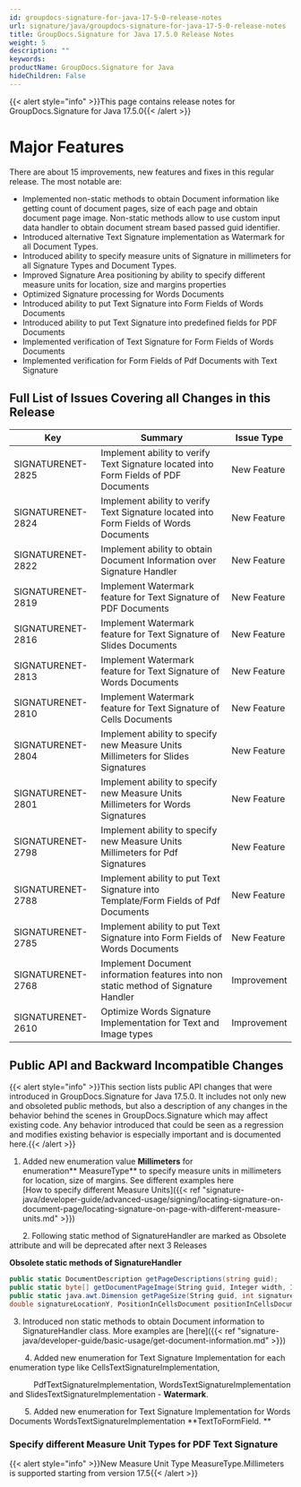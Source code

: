 ```yaml
---
id: groupdocs-signature-for-java-17-5-0-release-notes
url: signature/java/groupdocs-signature-for-java-17-5-0-release-notes
title: GroupDocs.Signature for Java 17.5.0 Release Notes
weight: 5
description: ""
keywords: 
productName: GroupDocs.Signature for Java
hideChildren: False
---
```

{{< alert style="info" >}}This page contains release notes for GroupDocs.Signature for Java 17.5.0{{< /alert >}}

# Major Features

There are about 15 improvements, new features and fixes in this regular release. The most notable are:

*   Implemented non-static methods to obtain Document information like getting count of document pages, size of each page and obtain document page image. Non-static methods allow to use custom input data handler to obtain document stream based passed guid identifier.
*   Introduced alternative Text Signature implementation as Watermark for all Document Types.
*   Introduced ability to specify measure units of Signature in millimeters for all Signature Types and Document Types.
*   Improved Signature Area positioning by ability to specify different measure units for location, size and margins properties
*   Optimized Signature processing for Words Documents
*   Introduced ability to put Text Signature into Form Fields of Words Documents
*   Introduced ability to put Text Signature into predefined fields for PDF Documents
*   Implemented verification of Text Signature for Form Fields of Words Documents
*   Implemented verification for Form Fields of Pdf Documents with Text Signature

## Full List of Issues Covering all Changes in this Release

| Key | Summary | Issue Type |
| --- | --- | --- |
| SIGNATURENET-2825 | Implement ability to verify Text Signature located into Form Fields of PDF Documents | New Feature |
| SIGNATURENET-2824 | Implement ability to verify Text Signature located into Form Fields of Words Documents | New Feature |
| SIGNATURENET-2822 | Implement ability to obtain Document Information over Signature Handler | New Feature |
| SIGNATURENET-2819 | Implement Watermark feature for Text Signature of PDF Documents | New Feature |
| SIGNATURENET-2816 | Implement Watermark feature for Text Signature of Slides Documents | New Feature |
| SIGNATURENET-2813 | Implement Watermark feature for Text Signature of Words Documents | New Feature |
| SIGNATURENET-2810 | Implement Watermark feature for Text Signature of Cells Documents | New Feature |
| SIGNATURENET-2804 | Implement ability to specify new Measure Units Millimeters for Slides Signatures | New Feature |
| SIGNATURENET-2801 | Implement ability to specify new Measure Units Millimeters for Words Signatures | New Feature |
| SIGNATURENET-2798 | Implement ability to specify new Measure Units Millimeters for Pdf Signatures | New Feature |
| SIGNATURENET-2788 | Implement ability to put Text Signature into Template/Form Fields of Pdf Documents | New Feature |
| SIGNATURENET-2785 | Implement ability to put Text Signature into Form Fields of Words Documents | New Feature |
| SIGNATURENET-2768 | Implement Document information features into non static method of Signature Handler | Improvement |
| SIGNATURENET-2610 | Optimize Words Signature Implementation for Text and Image types | Improvement |

## Public API and Backward Incompatible Changes

{{< alert style="info" >}}This section lists public API changes that were introduced in GroupDocs.Signature for Java 17.5.0. It includes not only new and obsoleted public methods, but also a description of any changes in the behavior behind the scenes in GroupDocs.Signature which may affect existing code. Any behavior introduced that could be seen as a regression and modifies existing behavior is especially important and is documented here.{{< /alert >}}

1.  Added new enumeration value **Millimeters** for enumeration** MeasureType** to specify measure units in millimeters for location, size of margins. See different examples here    
[How to specify different Measure Units]({{< ref "signature-java/developer-guide/advanced-usage/signing/locating-signature-on-document-page/locating-signature-on-page-with-different-measure-units.md" >}})

      2. Following static method of SignatureHandler are marked as Obsolete attribute and will be deprecated after next 3 Releases

**Obsolete static methods of SignatureHandler**

```csharp
public static DocumentDescription getPageDescriptions(string guid);
public static byte[] getDocumentPageImage(String guid, Integer width, Integer quality, int pageIndex);
public static java.awt.Dimension getPageSize(String guid, int signaturePageNumber, double signatureLocationX, 
double signatureLocationY, PositionInCellsDocument positionInCellsDocument);
```

3. Introduced non static methods to obtain Document information to SignatureHandler class. More examples are [here]({{< ref "signature-java/developer-guide/basic-usage/get-document-information.md" >}})

       4. Added new enumeration for Text Signature Implementation for each enumeration type like CellsTextSignatureImplementation,

           PdfTextSignatureImplementation, WordsTextSignatureImplementation and SlidesTextSignatureImplementation - **Watermark**. 

       5. Added new enumeration for Text Signature Implementation for Words Documents WordsTextSignatureImplementation **TextToFormField. **

### Specify different Measure Unit Types for PDF Text Signature

{{< alert style="info" >}}New Measure Unit Type MeasureType.Millimeters is supported starting from version 17.5{{< /alert >}}
